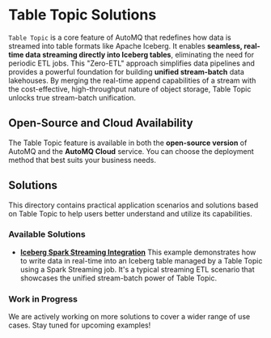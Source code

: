 # Table Topic Solutions

`Table Topic` is a core feature of AutoMQ that redefines how data is streamed into table formats like Apache Iceberg. It enables **seamless, real-time data streaming directly into Iceberg tables**, eliminating the need for periodic ETL jobs. This "Zero-ETL" approach simplifies data pipelines and provides a powerful foundation for building **unified stream-batch** data lakehouses. By merging the real-time append capabilities of a stream with the cost-effective, high-throughput nature of object storage, Table Topic unlocks true stream-batch unification.

## Open-Source and Cloud Availability

The Table Topic feature is available in both the **open-source version** of AutoMQ and the **AutoMQ Cloud** service. You can choose the deployment method that best suits your business needs.

## Solutions

This directory contains practical application scenarios and solutions based on Table Topic to help users better understand and utilize its capabilities.

### Available Solutions

*   [**Iceberg Spark Streaming Integration**](./iceberg-spark-streaming/README.md)
    This example demonstrates how to write data in real-time into an Iceberg table managed by a Table Topic using a Spark Streaming job. It's a typical streaming ETL scenario that showcases the unified stream-batch power of Table Topic.

### Work in Progress

We are actively working on more solutions to cover a wider range of use cases. Stay tuned for upcoming examples!